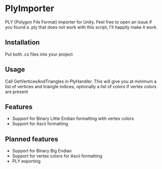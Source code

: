 # PlyImporter
PLY (Polygon File Format) importer for Unity.
Feel free to open an issue if you found a .ply that does not work with this script, I'll happily make it work.

## Installation
Put both .cs files into your project

## Usage
Call GetVerticesAndTriangles in PlyHandler. This will give you at minimum a list of vertices and triangle indices, optionally a list of colors if vertex colors are present

## Features

- Support for Binary Little Endian formatting with vertex colors
- Support for Ascii formatting

## Planned features

- Support for Binary Big Endian
- Support for vertex colors for Ascii formatting
- PLY exporting

